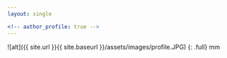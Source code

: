 ```yaml
---
layout: single

<!-- author_profile: true -->
---
```


![alt]({{ site.url }}{{ site.baseurl }}/assets/images/profile.JPG)
{: .full}
mm
